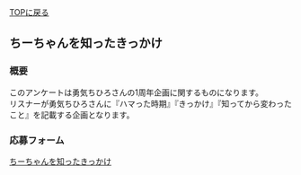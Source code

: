 [TOPに戻る](https://kkumt93.github.io/Chihiro_1stAnni/)

## ちーちゃんを知ったきっかけ

### 概要
このアンケートは勇気ちひろさんの1周年企画に関するものになります。  
リスナーが勇気ちひろさんに『ハマった時期』『きっかけ』『知ってから変わったこと』を記載する企画となります。

### 応募フォーム

[ちーちゃんを知ったきっかけ](https://docs.google.com/forms/d/1amL0rnYNYwwBD1CGva_v9B5_vL6GKuxWoqNBWSSuiQY/viewform?edit_requested=true)  